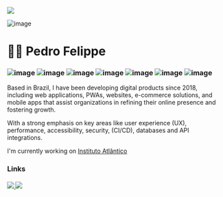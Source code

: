 <!-- Icons  here: https://github.com/alexandresanlim/Badges4-README.md-Profile#-cryptocurrency- -->

![](https://komarev.com/ghpvc/?username=pefelippe&style=flat-plastic&color=blueviolet)

![image](https://media.licdn.com/dms/image/D4D16AQH4Dj0P6B_TMg/profile-displaybackgroundimage-shrink_350_1400/0/1700569636859?e=1709164800&v=beta&t=d91vUA313GI9jMDZInf5IDPNJimFPiHoA-0Dt79GouI)

<h1 align='left'>🧙‍♂‍ Pedro Felippe</h1>

<h3 align='left'>
  
![image](https://img.shields.io/badge/TypeScript-007ACC?style=for-the-badge&logo=typescript&logoColor=white)
![image](https://img.shields.io/badge/Node.js-339933?style=for-the-badge&logo=nodedotjs&logoColor=white)
![image](https://img.shields.io/badge/React-20232A?style=for-the-badge&logo=react&logoColor=61DAFB)
![image](https://img.shields.io/badge/next.js-000000?style=for-the-badge&logo=nextdotjs&logoColor=white)
![image](https://img.shields.io/badge/Tailwind_CSS-38B2AC?style=for-the-badge&logo=tailwind-css&logoColor=white)
![image](https://img.shields.io/badge/Docker-2CA5E0?style=for-the-badge&logo=docker&logoColor=white)
![image](https://img.shields.io/badge/GIT-E44C30?style=for-the-badge&logo=git&logoColor=white)

</h3>

Based in Brazil, I have been developing digital products since 2018, including web applications, PWAs, websites, e-commerce solutions, and mobile apps that assist organizations in refining their online presence and fostering growth. 

With a strong emphasis on key areas like user experience (UX), performance, accessibility, security, (CI/CD), databases and API integrations.

I'm currently working on [Instituto Atlântico](http://www.atlantico.com.br/)




### Links

<h4 align='left'>

  <a href="https://www.pedrofelippe.site">
    <img src="https://img.shields.io/badge/website-000000?style=for-the-badge&logo=About.me&logoColor=white" />
  </a>
    <a href="https://www.linkedin.com/in/pedro-felippe/">
    <img src="https://img.shields.io/badge/linkedin-%230077B5.svg?&style=for-the-badge&logo=linkedin&logoColor=white" />
  </a>
</h4>
